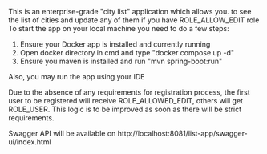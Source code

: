 This is an enterprise-grade "city list" application which allows you. to see the list of cities and update any of them if you have ROLE_ALLOW_EDIT role
To start the app on your local machine you need to do a few steps:
1. Ensure your Docker app is installed and currently running
2. Open docker directory in cmd and type "docker compose up -d"
3. Ensure you maven is installed and run "mvn spring-boot:run"

Also, you may run the app using your IDE

Due to the absence of any requirements for registration process,
the first user to be registered will receive ROLE_ALLOWED_EDIT, others will  get ROLE_USER.
This logic is to be improved as soon as there will be strict requirements.

Swagger API will be available on http://localhost:8081/list-app/swagger-ui/index.html